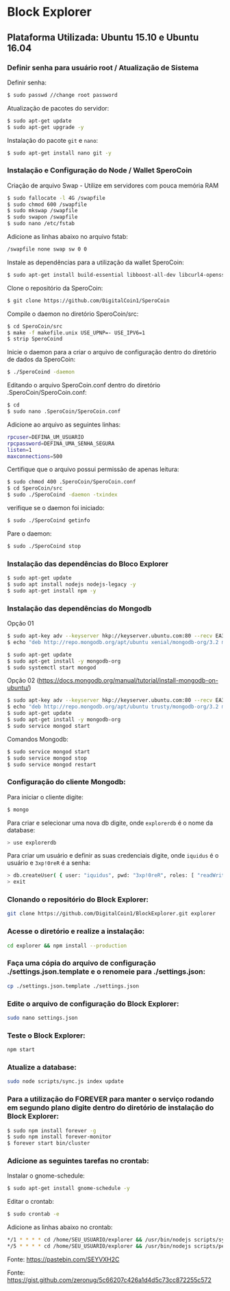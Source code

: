 # Block Explorer

## Plataforma Utilizada: Ubuntu 15.10 e Ubuntu 16.04

### Definir senha para usuário root / Atualização de Sistema
Definir senha:
```sh
$ sudo passwd //change root password
```

Atualização de pacotes do servidor:
```sh
$ sudo apt-get update
$ sudo apt-get upgrade -y
```

Instalação do pacote `git` e `nano`:
```sh
$ sudo apt-get install nano git -y
```

### Instalação e Configuração do Node / Wallet SperoCoin
Criação de arquivo Swap - Utilize em servidores com pouca memória RAM
```sh
$ sudo fallocate -l 4G /swapfile
$ sudo chmod 600 /swapfile
$ sudo mkswap /swapfile
$ sudo swapon /swapfile
$ sudo nano /etc/fstab
```

Adicione as linhas abaixo no arquivo fstab:
```sh
/swapfile none swap sw 0 0
```

Instale as dependências para a utilização da wallet SperoCoin:
```sh
$ sudo apt-get install build-essential libboost-all-dev libcurl4-openssl-dev libdb5.3-dev libdb5.3++-dev qt-sdk libminiupnpc-dev qrencode libqrencode-dev git libtool automake autotools-dev autoconf pkg-config libssl-dev libgmp3-dev libevent-dev bsdmainutils
```

Clone o repositório da SperoCoin:
```sh
$ git clone https://github.com/DigitalCoin1/SperoCoin
```

Compile o daemon no diretório SperoCoin/src:
```sh
$ cd SperoCoin/src
$ make -f makefile.unix USE_UPNP=- USE_IPV6=1
$ strip SperoCoind
```

Inicie o daemon para a criar o arquivo de configuração dentro do diretório de dados da SperoCoin:
```sh
$ ./SperoCoind -daemon
```
Editando o arquivo SperoCoin.conf dentro do diretório .SperoCoin/SperoCoin.conf:
```sh
$ cd
$ sudo nano .SperoCoin/SperoCoin.conf
```

Adicione ao arquivo as seguintes linhas:
```sh
rpcuser=DEFINA_UM_USUARIO
rpcpassword=DEFINA_UMA_SENHA_SEGURA
listen=1
maxconnections=500
```

Certifique que o arquivo possui permissão de apenas leitura:
```sh
$ sudo chmod 400 .SperoCoin/SperoCoin.conf
$ cd SperoCoin/src
$ sudo ./SperoCoind -daemon -txindex
```

verifique se o daemon foi iniciado:
```sh
$ sudo ./SperoCoind getinfo
```

Pare o daemon:
```sh
$ sudo ./SperoCoind stop
```

### Instalação das dependências do Bloco Explorer
```sh
$ sudo apt-get update
$ sudo apt install nodejs nodejs-legacy -y
$ sudo apt-get install npm -y
```

### Instalação das dependências do Mongodb
Opção 01
```sh
$ sudo apt-key adv --keyserver hkp://keyserver.ubuntu.com:80 --recv EA312927
$ echo "deb http://repo.mongodb.org/apt/ubuntu xenial/mongodb-org/3.2 multiverse" | sudo tee /etc/apt/sources.list.d/mongodb-org-3.2.list

$ sudo apt-get update
$ sudo apt-get install -y mongodb-org
$ sudo systemctl start mongod
```

Opção 02 (https://docs.mongodb.org/manual/tutorial/install-mongodb-on-ubuntu/)
```sh
$ sudo apt-key adv --keyserver hkp://keyserver.ubuntu.com:80 --recv EA312927
$ echo "deb http://repo.mongodb.org/apt/ubuntu trusty/mongodb-org/3.2 multiverse" | sudo tee /etc/apt/sources.list.d/mongodb-org-3.2.list
$ sudo apt-get update
$ sudo apt-get install -y mongodb-org
$ sudo service mongod start
```

Comandos Mongodb:
```sh
$ sudo service mongod start
$ sudo service mongod stop
$ sudo service mongod restart
```
### Configuração do cliente Mongodb:
Para iniciar o cliente digite:
```sh
$ mongo
```

Para criar e selecionar uma nova db digite, onde `explorerdb` é o nome da database:
```sh
> use explorerdb
```

Para criar um usuário e definir as suas credenciais digite, onde `iquidus` é o usuário e `3xp!0reR` é a senha:
```sh
> db.createUser( { user: "iquidus", pwd: "3xp!0reR", roles: [ "readWrite" ] } )
> exit
```
### Clonando o repositório do Block Explorer:
```sh
git clone https://github.com/DigitalCoin1/BlockExplorer.git explorer
```
### Acesse o diretório e realize a instalação:
```sh
cd explorer && npm install --production
```

### Faça uma cópia do arquivo de configuração ./settings.json.template e o renomeie para ./settings.json:
```sh
cp ./settings.json.template ./settings.json
```
### Edite o arquivo de configuração do Block Explorer:
```sh
sudo nano settings.json
```

### Teste o Block Explorer:
```sh
npm start
```

### Atualize a database:
```sh
sudo node scripts/sync.js index update
```

### Para a utilização do FOREVER para manter o serviço rodando em segundo plano digite dentro do diretório de instalação do Block Explorer:
```sh
$ sudo npm install forever -g
$ sudo npm install forever-monitor
$ forever start bin/cluster
```
### Adicione as seguintes tarefas no crontab:
Instalar o gnome-schedule:
```sh
$ sudo apt-get install gnome-schedule -y
```

Editar o crontab:
```sh
$ sudo crontab -e
```

Adicione as linhas abaixo no crontab:
```sh
*/1 * * * * cd /home/SEU_USUARIO/explorer && /usr/bin/nodejs scripts/sync.js index update > /dev/null 2>&1
*/5 * * * * cd /home/SEU_USUARIO/explorer && /usr/bin/nodejs scripts/peers.js > /dev/null 2>&1
```

Fonte: https://pastebin.com/SEYVXH2C

Fonte: https://gist.github.com/zeronug/5c66207c426a1d4d5c73cc872255c572
